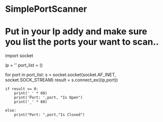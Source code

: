 # SimplePortScanner
# Put in your Ip addy and make sure you list the ports your want to scan..

import socket 

ip = ''
port_list = ()

for port in port_list:
    s = socket.socket(socket.AF_INET, socket.SOCK_STREAM)
    result = s.connect_ex((ip,port)) 

    if result == 0:
        print('_' * 60)
        print('Port: ',port, "Is Open")
        print('_' * 60) 

    else:
        print("Port: ",port,"Is Closed")
